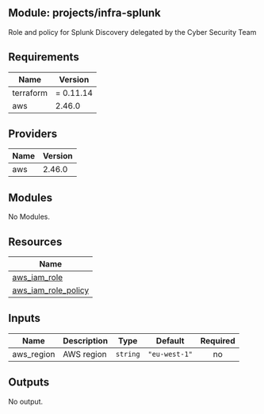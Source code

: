 ## Module: projects/infra-splunk

Role and policy for Splunk Discovery delegated by the Cyber Security Team

## Requirements

| Name | Version |
|------|---------|
| terraform | = 0.11.14 |
| aws | 2.46.0 |

## Providers

| Name | Version |
|------|---------|
| aws | 2.46.0 |

## Modules

No Modules.

## Resources

| Name |
|------|
| [aws_iam_role](https://registry.terraform.io/providers/hashicorp/aws/2.46.0/docs/resources/iam_role) |
| [aws_iam_role_policy](https://registry.terraform.io/providers/hashicorp/aws/2.46.0/docs/resources/iam_role_policy) |

## Inputs

| Name | Description | Type | Default | Required |
|------|-------------|------|---------|:--------:|
| aws\_region | AWS region | `string` | `"eu-west-1"` | no |

## Outputs

No output.
